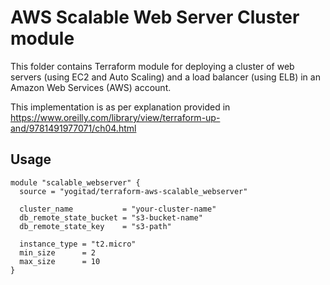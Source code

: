 # AWS Scalable Web Server Cluster module

This folder contains Terraform  module for deploying a cluster of web servers (using EC2 and Auto Scaling) and a load balancer (using ELB) in an Amazon Web Services (AWS) account.

This implementation is as per explanation provided in https://www.oreilly.com/library/view/terraform-up-and/9781491977071/ch04.html

## Usage

```
module "scalable_webserver" {
  source = "yogitad/terraform-aws-scalable_webserver"

  cluster_name           = "your-cluster-name"
  db_remote_state_bucket = "s3-bucket-name"
  db_remote_state_key    = "s3-path"

  instance_type = "t2.micro"
  min_size      = 2
  max_size      = 10
}
```
